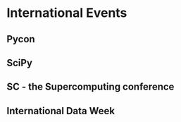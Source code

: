 # International Events 

## Pycon

## SciPy 

## SC - the Supercomputing conference

## International Data Week


